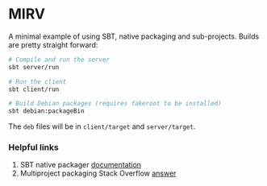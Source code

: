 # MIRV

A minimal example of using SBT, native packaging and sub-projects. Builds are pretty straight forward:

```bash
# Compile and run the server
sbt server/run

# Run the client
sbt client/run

# Build Debian packages (requires fakeroot to be installed)
sbt debian:packageBin
```
The `deb` files will be in `client/target` and `server/target`.

### Helpful links

1. SBT native packager [documentation](http://www.scala-sbt.org/sbt-native-packager/)
1. Multiproject packaging Stack Overflow [answer](http://stackoverflow.com/questions/20526275/how-to-use-sbt-native-packager-with-subprojects-sbt-0-13?rq=1)
